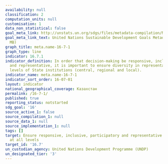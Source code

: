 ```yaml
---
availability: null
classification: 2
computation_units: null
customisation: 1
data_non_statistical: false
goal_meta_link: http://unstats.un.org/sdgs/files/metadata-compilation/Metadata-Goal-16.pdf
goal_meta_link_text: United Nations Sustainable Development Goals Metadata (PDF 4.0
  MB)
graph_title: meta.name-16-7-1
graph_type: line
indicator: 16.7.1
indicator_definition: In order that decision-making be responsive, inclusive, participatory
  and representative, it is important to ensure diversity in representation at all
  levels of State institutions (central, regional and local).
indicator_name: meta.name-16-7-1
indicator_sort_order: 16-07-01
layout: indicator
national_geographical_coverage: Казахстан
permalink: /16-7-1/
published: true
reporting_status: notstarted
sdg_goal: '16'
source_active_1: false
source_compilation_1: null
source_data_1: null
source_implementation_1: null
tags: []
target: Ensure responsive, inclusive, participatory and representative decision-making
  at all levels
target_id: '16.7'
un_custodian_agency: United Nations Development Programme (UNDP)
un_designated_tier: '3'
---
```

